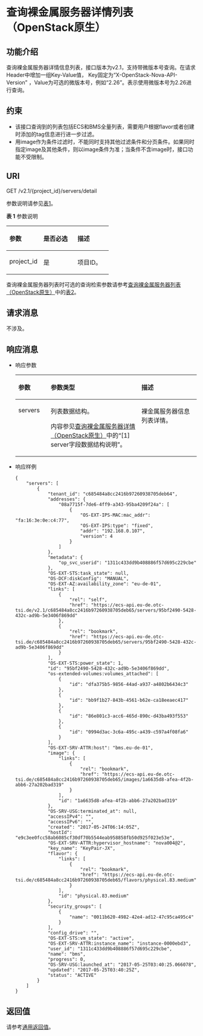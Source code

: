 # 查询裸金属服务器详情列表（OpenStack原生）<a name="ZH-CN_TOPIC_0053158679"></a>

## 功能介绍<a name="section33716833"></a>

查询裸金属服务器详情信息列表，接口版本为v2.1，支持带微版本号查询。在请求Header中增加一组Key-Value值， Key固定为“X-OpenStack-Nova-API-Version” ，Value为可选的微版本号，例如“2.26”。表示使用微版本号为2.26进行查询。

## 约束<a name="section29822855153557"></a>

-   该接口查询到的列表包括ECS和BMS全量列表，需要用户根据flavor或者创建时添加的tag信息进行进一步过滤。
-   用image作为条件过滤时，不能同时支持其他过滤条件和分页条件。如果同时指定image及其他条件，则以image条件为准；当条件不含image时，接口功能不受限制。

## URI<a name="section35016046"></a>

GET /v2.1/\{project\_id\}/servers/detail

参数说明请参见[表1](#table0524112565)。

**表 1**  参数说明

<a name="table0524112565"></a>
<table><thead align="left"><tr id="row252211165610"><th class="cellrowborder" valign="top" width="33.33333333333333%" id="mcps1.2.4.1.1"><p id="p55073076202321"><a name="p55073076202321"></a><a name="p55073076202321"></a>参数</p>
</th>
<th class="cellrowborder" valign="top" width="33.33333333333333%" id="mcps1.2.4.1.2"><p id="p44659366114813"><a name="p44659366114813"></a><a name="p44659366114813"></a>是否必选</p>
</th>
<th class="cellrowborder" valign="top" width="33.33333333333333%" id="mcps1.2.4.1.3"><p id="p19572211"><a name="p19572211"></a><a name="p19572211"></a>描述</p>
</th>
</tr>
</thead>
<tbody><tr id="row1524119564"><td class="cellrowborder" valign="top" width="33.33333333333333%" headers="mcps1.2.4.1.1 "><p id="p6789122714241"><a name="p6789122714241"></a><a name="p6789122714241"></a>project_id</p>
</td>
<td class="cellrowborder" valign="top" width="33.33333333333333%" headers="mcps1.2.4.1.2 "><p id="p4344474"><a name="p4344474"></a><a name="p4344474"></a>是</p>
</td>
<td class="cellrowborder" valign="top" width="33.33333333333333%" headers="mcps1.2.4.1.3 "><p id="p16358126"><a name="p16358126"></a><a name="p16358126"></a>项目ID。</p>
</td>
</tr>
</tbody>
</table>

查询裸金属服务器列表时可选的查询检索参数请参考[查询裸金属服务器列表（OpenStack原生）](查询裸金属服务器列表（OpenStack原生）.md)中的[表2](查询裸金属服务器列表（OpenStack原生）.md#table1758718426522)。

## 请求消息<a name="section46708959"></a>

不涉及。

## 响应消息<a name="section17727455"></a>

-   响应参数

    <a name="table61256692"></a>
    <table><thead align="left"><tr id="row16697504"><th class="cellrowborder" valign="top" width="17.86%" id="mcps1.1.4.1.1"><p id="p59978491115233"><a name="p59978491115233"></a><a name="p59978491115233"></a>参数</p>
    </th>
    <th class="cellrowborder" valign="top" width="50%" id="mcps1.1.4.1.2"><p id="p26419641115233"><a name="p26419641115233"></a><a name="p26419641115233"></a>参数类型</p>
    </th>
    <th class="cellrowborder" valign="top" width="32.14%" id="mcps1.1.4.1.3"><p id="p64181866115233"><a name="p64181866115233"></a><a name="p64181866115233"></a>描述</p>
    </th>
    </tr>
    </thead>
    <tbody><tr id="row64050727"><td class="cellrowborder" valign="top" width="17.86%" headers="mcps1.1.4.1.1 "><p id="p20726409"><a name="p20726409"></a><a name="p20726409"></a>servers</p>
    </td>
    <td class="cellrowborder" valign="top" width="50%" headers="mcps1.1.4.1.2 "><p id="p491044173818"><a name="p491044173818"></a><a name="p491044173818"></a>列表数据结构。</p>
    <p id="p23416123"><a name="p23416123"></a><a name="p23416123"></a>内容参见<a href="查询裸金属服务器详情（OpenStack原生）.md">查询裸金属服务器详情（OpenStack原生）</a>中的“[1] server字段数据结构说明”。</p>
    </td>
    <td class="cellrowborder" valign="top" width="32.14%" headers="mcps1.1.4.1.3 "><p id="p24702645"><a name="p24702645"></a><a name="p24702645"></a>裸金属服务器信息列表详情。</p>
    </td>
    </tr>
    </tbody>
    </table>


-   响应样例

    ```
    {
        "servers": [
            {
                "tenant_id": "c685484a8cc2416b97260938705deb64",
                "addresses": {
                    "08a7715f-7de6-4ff9-a343-95ba4209f24a": [
                        {
                            "OS-EXT-IPS-MAC:mac_addr": "fa:16:3e:0e:c4:77",
                            "OS-EXT-IPS:type": "fixed",
                            "addr": "192.168.0.107",
                            "version": 4
                        }
                    ]
                },
                "metadata": {
                    "op_svc_userid": "1311c433dd9b408886f57d695c229cbe"
                },
                "OS-EXT-STS:task_state": null,
                "OS-DCF:diskConfig": "MANUAL",
                "OS-EXT-AZ:availability_zone": "eu-de-01",
                "links": [
                    {
                        "rel": "self",
                        "href": "https://ecs-api.eu-de.otc-tsi.de/v2.1/c685484a8cc2416b97260938705deb65/servers/95bf2490-5428-432c-ad9b-5e3406f869dd"
                    },
                    {
                        "rel": "bookmark",
                        "href": "https://ecs-api.eu-de.otc-tsi.de/c685484a8cc2416b97260938705deb65/servers/95bf2490-5428-432c-ad9b-5e3406f869dd"
                    }
                ],
                "OS-EXT-STS:power_state": 1,
                "id": "95bf2490-5428-432c-ad9b-5e3406f869dd",
                "os-extended-volumes:volumes_attached": [
                    {
                        "id": "dfa375b5-9856-44ad-a937-a4802b6434c3"
                    },
                    {
                        "id": "bb9f1b27-843b-4561-b62e-ca18eeaec417"
                    },
                    {
                        "id": "86e801c3-acc6-465d-890c-d43ba493f553"
                    },
                    {
                        "id": "0994d3ac-3c6a-495c-a439-c597a4f08fa6"
                    }
                ],
                "OS-EXT-SRV-ATTR:host": "bms.eu-de-01",
                "image": {
                    "links": [
                        {
                            "rel": "bookmark",
                            "href": "https://ecs-api.eu-de.otc-tsi.de/c685484a8cc2416b97260938705deb65/images/1a6635d8-afea-4f2b-abb6-27a202bad319"
                        }
                    ],
                    "id": "1a6635d8-afea-4f2b-abb6-27a202bad319"
                },
                "OS-SRV-USG:terminated_at": null,
                "accessIPv4": "",
                "accessIPv6": "",
                "created": "2017-05-24T06:14:05Z",
                "hostId": "e9c3ee0fcc58ab6085cf30df70b5544eab958858fb50d925f023e53e",
                "OS-EXT-SRV-ATTR:hypervisor_hostname": "nova004@2",
                "key_name": "KeyPair-JX",
                "flavor": {
                    "links": [
                        {
                            "rel": "bookmark",
                            "href": "https://ecs-api.eu-de.otc-tsi.de/c685484a8cc2416b97260938705deb65/flavors/physical.83.medium"
                        }
                    ],
                    "id": "physical.83.medium"
                },
                "security_groups": [
                    {
                        "name": "0011b620-4982-42e4-ad12-47c95ca495c4"
                    }
                ],
                "config_drive": "",
                "OS-EXT-STS:vm_state": "active",
                "OS-EXT-SRV-ATTR:instance_name": "instance-0000ebd3",
                "user_id": "1311c433dd9b408886f57d695c229cbe",
                "name": "bms",
                "progress": 0,
                "OS-SRV-USG:launched_at": "2017-05-25T03:40:25.066078",
                "updated": "2017-05-25T03:40:25Z",
                "status": "ACTIVE"
            }
        ]
    }
    ```


## 返回值<a name="section25329374"></a>

请参考[通用返回值](通用返回值.md)。

